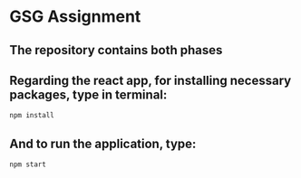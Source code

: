 # GSG Assignment
## The repository contains both phases
## Regarding the react app, for installing necessary packages, type in terminal: 

```bash
npm install
```
## And to run the application, type:
 ```bash
npm start
```
